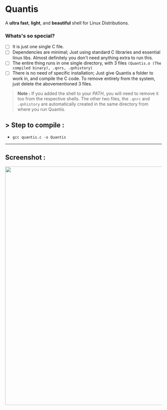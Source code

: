 # Quantis

A **ultra fast**, **light**, and **beautiful** shell for Linux Distributions.

### Whats's so special? 
- [ ] It is just one single C file.
- [ ] Dependencies are minimal; Just using standard C libraries and essential linux libs. Almost definitely you don't need anything extra to run this.
- [ ] The entire thing runs in one single directory, with 3 files `(Quantis.o (The compiled binary), .qnrs, .qnhistory)`
- [ ] There is no need of specific installation; Just give Quantis a folder to work in, and compile the C code. To remove entirely from the system, just delete the abovementioned 3 files.

> **Note :** If you added the shell to your _PATH_, you will need to remove it too from the respective shells.
> The other two files, the `.qnrc` and `.qnhistory` are automatically created in the same directory from where you run Quantis.

## > Step to compile :
 - `gcc quantis.c -o Quantis`
---
## Screenshot :
<div align="center">
<img width="1366" height="768" alt="image" src="https://github.com/user-attachments/assets/bd24d451-5532-4b90-baea-0e4fd70c0cf2"/>

